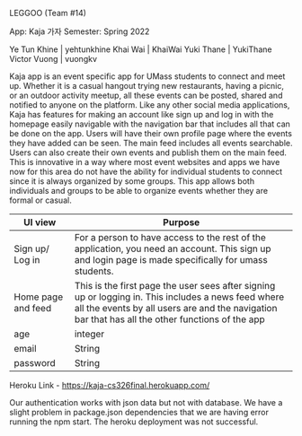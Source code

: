 LEGGOO (Team #14)

App: Kaja 가자
Semester: Spring 2022

Ye Tun Khine   |  yehtunkhine
Khai Wai       |  KhaiWai
Yuki Thane     |  YukiThane
Victor Vuong   |  vuongkv

Kaja app is an event specific app for UMass students to connect and meet up. Whether it is a casual hangout trying new restaurants, having a picnic, or an outdoor activity meetup, all these events can be posted, shared and notified to anyone on the platform. Like any other social media applications, Kaja has features for making an account like sign up and log in with the homepage easily navigable with the navigation bar that includes all that can be done on the app. Users will have their own profile page where the events they have added can be seen. The main feed includes all events searchable. Users can also create their own events and publish them on the main feed.  This is innovative in a way where most event websites and apps we have now for this area do not have the ability for individual students to connect since it is always organized by some groups. This app allows both individuals and groups to be able to organize events whether they are formal or casual.


| UI view      | Purpose |
|--------------|-----------|
| Sign up/ Log in  | For a person to have access to the rest of the application,  you need an account. This sign up and login page is made specifically for umass students.  | 
| Home page and feed	  | This is the first page the user sees after signing up or logging in. This includes a news feed where all the events by all users are and the navigation bar that has all the other functions of the app | 
| age	  	  | integer   | 
| email	  | String    | 
| password	  | String    | 




Heroku Link - https://kaja-cs326final.herokuapp.com/

Our authentication works with json data but not with database.
We have a slight problem in package.json dependencies that we are having error running the npm start.
The heroku deployment was not successful. 

